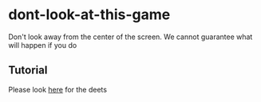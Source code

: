 # dont-look-at-this-game
Don't look away from the center of the screen. We cannot guarantee what will happen if you do

## Tutorial
Please look [here](https://spin.atomicobject.com/2019/07/13/phaser-3-typescript-tutorial/) for the deets